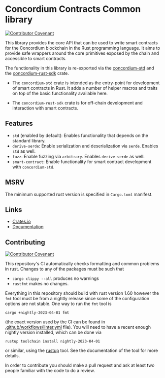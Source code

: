 # Concordium Contracts Common library

[![Contributor Covenant](https://img.shields.io/badge/Contributor%20Covenant-2.0-4baaaa.svg)](https://github.com/Concordium/.github/blob/main/.github/CODE_OF_CONDUCT.md)

This library provides the core API that can be used to write smart contracts
for the Concordium blockchain in the Rust programming language. It aims to
provide safe wrappers around the core primitives exposed by the chain and
accessible to smart contracts.

The functionality in this library is re-exported via the [concordium-std](https://crates.io/crates/concordium-std) and the [concordium-rust-sdk](https://github.com/Concordium/concordium-rust-sdk/) crate.

- The `concordium-std` crate is intended as the entry-point for development of smart contracts in Rust. It adds a number of helper macros and traits on top of the basic functionality available here.

- The `concordium-rust-sdk` crate is for off-chain development and interaction with smart contracts.

## Features

- `std` (enabled by default): Enables functionality that depends on the standard library.
- `derive-serde`: Enable serialization and deserialization via `serde`. Enables `std` as well.
- `fuzz`: Enable fuzzing via `arbitrary`. Enables `derive-serde` as well.
- `smart-contract`: Enable functionality for smart contract development with `concordium-std`.

## MSRV

The minimum supported rust version is specified in `Cargo.toml` manifest.

## Links

- [Crates.io](https://crates.io/crates/concordium-contracts-common)
- [Documentation](https://docs.rs/concordium-contracts-common/latest/concordium_contracts_common/)

## Contributing

[![Contributor Covenant](https://img.shields.io/badge/Contributor%20Covenant-2.0-4baaaa.svg)](https://github.com/Concordium/.github/blob/main/.github/CODE_OF_CONDUCT.md)

This repository's CI automatically checks formatting and common problems in rust.
Changes to any of the packages must be such that

- ```cargo clippy --all``` produces no warnings
- ```rustfmt``` makes no changes.

Everything in this repository should build with rust version 1.60 however the `fmt` tool must be from a nightly release since some of the configuration options are not stable. One way to run the `fmt` tool is
```
cargo +nightly-2023-04-01 fmt
```

(the exact version used by the CI can be found in [.github/workflows/linter.yml](.github/workflows/linter.yml) file).
You will need to have a recent enough nightly version installed, which can be done via

```
rustup toolchain install nightly-2023-04-01
```

or similar, using the [rustup](https://rustup.rs/) tool. See the documentation of the tool for more details.

In order to contribute you should make a pull request and ask at least two people familiar with the code to do a review.
